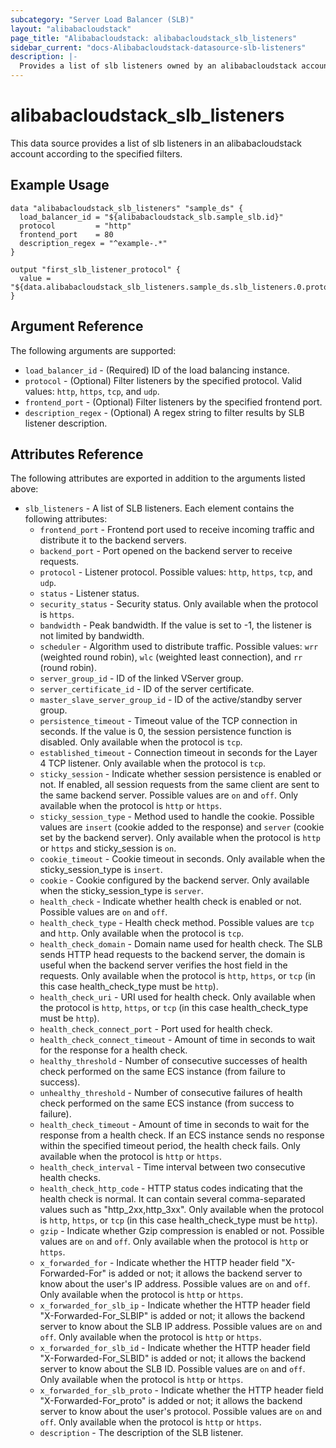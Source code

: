 ```yaml
---
subcategory: "Server Load Balancer (SLB)"
layout: "alibabacloudstack"
page_title: "Alibabacloudstack: alibabacloudstack_slb_listeners"
sidebar_current: "docs-Alibabacloudstack-datasource-slb-listeners"
description: |- 
  Provides a list of slb listeners owned by an alibabacloudstack account.
---
```


# alibabacloudstack_slb_listeners

This data source provides a list of slb listeners in an alibabacloudstack account according to the specified filters.

## Example Usage

```hcl
data "alibabacloudstack_slb_listeners" "sample_ds" {
  load_balancer_id = "${alibabacloudstack_slb.sample_slb.id}"
  protocol         = "http"
  frontend_port    = 80
  description_regex = "^example-.*"
}

output "first_slb_listener_protocol" {
  value = "${data.alibabacloudstack_slb_listeners.sample_ds.slb_listeners.0.protocol}"
}
```

## Argument Reference

The following arguments are supported:

* `load_balancer_id` - (Required) ID of the load balancing instance.
* `protocol` - (Optional) Filter listeners by the specified protocol. Valid values: `http`, `https`, `tcp`, and `udp`.
* `frontend_port` - (Optional) Filter listeners by the specified frontend port.
* `description_regex` - (Optional) A regex string to filter results by SLB listener description.

## Attributes Reference

The following attributes are exported in addition to the arguments listed above:

* `slb_listeners` - A list of SLB listeners. Each element contains the following attributes:
  * `frontend_port` - Frontend port used to receive incoming traffic and distribute it to the backend servers.
  * `backend_port` - Port opened on the backend server to receive requests.
  * `protocol` - Listener protocol. Possible values: `http`, `https`, `tcp`, and `udp`.
  * `status` - Listener status.
  * `security_status` - Security status. Only available when the protocol is `https`.
  * `bandwidth` - Peak bandwidth. If the value is set to -1, the listener is not limited by bandwidth.
  * `scheduler` - Algorithm used to distribute traffic. Possible values: `wrr` (weighted round robin), `wlc` (weighted least connection), and `rr` (round robin).
  * `server_group_id` - ID of the linked VServer group.
  * `server_certificate_id` - ID of the server certificate.
  * `master_slave_server_group_id` - ID of the active/standby server group.
  * `persistence_timeout` - Timeout value of the TCP connection in seconds. If the value is 0, the session persistence function is disabled. Only available when the protocol is `tcp`.
  * `established_timeout` - Connection timeout in seconds for the Layer 4 TCP listener. Only available when the protocol is `tcp`.
  * `sticky_session` - Indicate whether session persistence is enabled or not. If enabled, all session requests from the same client are sent to the same backend server. Possible values are `on` and `off`. Only available when the protocol is `http` or `https`.
  * `sticky_session_type` - Method used to handle the cookie. Possible values are `insert` (cookie added to the response) and `server` (cookie set by the backend server). Only available when the protocol is `http` or `https` and sticky_session is `on`.
  * `cookie_timeout` - Cookie timeout in seconds. Only available when the sticky_session_type is `insert`.
  * `cookie` - Cookie configured by the backend server. Only available when the sticky_session_type is `server`.
  * `health_check` - Indicate whether health check is enabled or not. Possible values are `on` and `off`.
  * `health_check_type` - Health check method. Possible values are `tcp` and `http`. Only available when the protocol is `tcp`.
  * `health_check_domain` - Domain name used for health check. The SLB sends HTTP head requests to the backend server, the domain is useful when the backend server verifies the host field in the requests. Only available when the protocol is `http`, `https`, or `tcp` (in this case health_check_type must be `http`).
  * `health_check_uri` - URI used for health check. Only available when the protocol is `http`, `https`, or `tcp` (in this case health_check_type must be `http`).
  * `health_check_connect_port` - Port used for health check.
  * `health_check_connect_timeout` - Amount of time in seconds to wait for the response for a health check.
  * `healthy_threshold` - Number of consecutive successes of health check performed on the same ECS instance (from failure to success).
  * `unhealthy_threshold` - Number of consecutive failures of health check performed on the same ECS instance (from success to failure).
  * `health_check_timeout` - Amount of time in seconds to wait for the response from a health check. If an ECS instance sends no response within the specified timeout period, the health check fails. Only available when the protocol is `http` or `https`.
  * `health_check_interval` - Time interval between two consecutive health checks.
  * `health_check_http_code` - HTTP status codes indicating that the health check is normal. It can contain several comma-separated values such as "http_2xx,http_3xx". Only available when the protocol is `http`, `https`, or `tcp` (in this case health_check_type must be `http`).
  * `gzip` - Indicate whether Gzip compression is enabled or not. Possible values are `on` and `off`. Only available when the protocol is `http` or `https`.
  * `x_forwarded_for` - Indicate whether the HTTP header field "X-Forwarded-For" is added or not; it allows the backend server to know about the user's IP address. Possible values are `on` and `off`. Only available when the protocol is `http` or `https`.
  * `x_forwarded_for_slb_ip` - Indicate whether the HTTP header field "X-Forwarded-For_SLBIP" is added or not; it allows the backend server to know about the SLB IP address. Possible values are `on` and `off`. Only available when the protocol is `http` or `https`.
  * `x_forwarded_for_slb_id` - Indicate whether the HTTP header field "X-Forwarded-For_SLBID" is added or not; it allows the backend server to know about the SLB ID. Possible values are `on` and `off`. Only available when the protocol is `http` or `https`.
  * `x_forwarded_for_slb_proto` - Indicate whether the HTTP header field "X-Forwarded-For_proto" is added or not; it allows the backend server to know about the user's protocol. Possible values are `on` and `off`. Only available when the protocol is `http` or `https`.
  * `description` - The description of the SLB listener.